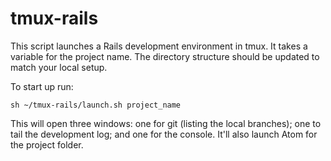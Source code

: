 # tmux-rails

This script launches a Rails development environment in tmux. It takes a variable for the project name. The directory structure should be updated to match your local setup.

To start up run:

```console
sh ~/tmux-rails/launch.sh project_name
```

This will open three windows: one for git (listing the local branches); one to tail the development log; and one for the console. It'll also launch Atom for the project folder.

